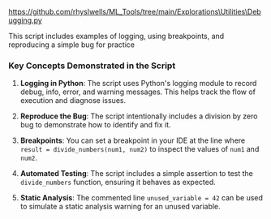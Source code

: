 https://github.com/rhyslwells/ML_Tools/tree/main/Explorations\Utilities\Debugging.py

This script includes examples of logging, using breakpoints, and reproducing a simple bug for practice
### Key Concepts Demonstrated in the Script

1. **Logging in Python**: The script uses Python's logging module to record debug, info, error, and warning messages. This helps track the flow of execution and diagnose issues.

2. **Reproduce the Bug**: The script intentionally includes a division by zero bug to demonstrate how to identify and fix it.

3. **Breakpoints**: You can set a breakpoint in your IDE at the line where `result = divide_numbers(num1, num2)` to inspect the values of `num1` and `num2`.

4. **Automated Testing**: The script includes a simple assertion to test the `divide_numbers` function, ensuring it behaves as expected.

5. **Static Analysis**: The commented line `unused_variable = 42` can be used to simulate a static analysis warning for an unused variable.

